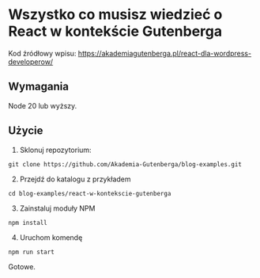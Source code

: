 # Wszystko co musisz wiedzieć o React w kontekście Gutenberga

Kod źródłowy wpisu: https://akademiagutenberga.pl/react-dla-wordpress-developerow/

## Wymagania

Node 20 lub wyższy.

## Użycie

1. Sklonuj repozytorium:

```
git clone https://github.com/Akademia-Gutenberga/blog-examples.git
```

2. Przejdź do katalogu z przykładem

```
cd blog-examples/react-w-kontekscie-gutenberga
```

3. Zainstaluj moduły NPM

```
npm install
```

4. Uruchom komendę

```
npm run start
```

Gotowe.
